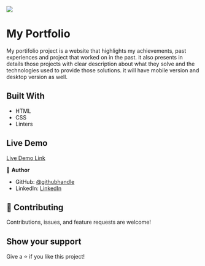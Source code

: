 ![](https://img.shields.io/badge/Microverse-blueviolet)
# My Portfolio

 My portifolio project is a website that highlights my achievements, past experiences and project that worked on in the past. it also presents in details those projects with clear description about what they solve and the technologies used to provide those solutions. it will have mobile version and desktop version as well.  
## Built With

- HTML
- CSS
- Linters

## Live Demo

[Live Demo Link](https://rugwizangoga.github.io/My-portfolio)

👤 **Author**

- GitHub: [@githubhandle](https://github.com/rugwizangoga)
- LinkedIn: [LinkedIn](https://www.linkedin.com/in/iradukunda-pacific-rugwizangoga)

## 🤝 Contributing

Contributions, issues, and feature requests are welcome!

## Show your support

Give a ⭐️ if you like this project!
